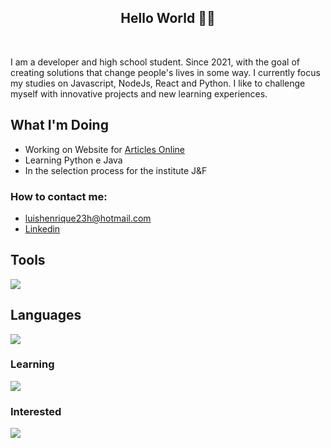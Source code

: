 <h2 align="center">Hello World 👨‍💻</h2>
</br>

  I am a developer and high school student. Since 2021, with the goal of creating solutions that change people's lives in some way. I currently focus my studies on Javascript, NodeJs, React and Python.
I like to challenge myself with innovative projects and new learning experiences.

## What I'm Doing

- Working on Website for [Articles Online](https://article-library.onrender.com/)
- Learning Python e Java
- In the selection process for the institute J&F
<h3>How to contact me: </h3>

-  luishenrique23h@hotmail.com
-  <a href="https://www.linkedin.com/in/luismede/">Linkedin</a>

## Tools

<a href="https://github.com/luismede"><img src="https://skillicons.dev/icons?i=postman,git,docker,firebase,python,vscode,idea,webstorm"></a>

## Languages

<a href="https://github.com/luismede"><img src="https://skillicons.dev/icons?i=arduino,js,html,css,tailwind,nodejs,python"></a>

### Learning
<p align="left"> <a href="https://github.com/luismede"><img src="https://skillicons.dev/icons?i=java,python"></a>

### Interested
<p align="left"> <a href="https://github.com/luismede"><img src="https://skillicons.dev/icons?i=mysql,spring,kotlin,androidstudio"></a></p>


